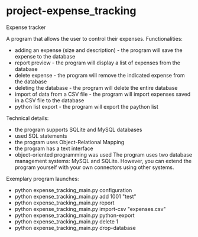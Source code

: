 # project-expense_tracking

Expense tracker

A program that allows the user to control their expenses.
Functionalities:
- adding an expense (size and description) - the program will save the expense to the database
- report preview - the program will display a list of expenses from the database
- delete expense - the program will remove the indicated expense from the database
- deleting the database - the program will delete the entire database
- import of data from a CSV file - the program will import expenses saved in a CSV file to the database
- python list export - the program will export the paython list

Technical details:
- the program supports SQLite and MySQL databases
- used SQL statements
- the program uses Object-Relational Mapping
- the program has a text interface
- object-oriented programming was used
The program uses two database management systems: MySQL and SQLite. However, you can extend the program yourself with your own connectors using other systems.

Exemplary program launches:
- python expense_tracking_main.py configuration
- python expense_tracking_main.py add 1001 "test"
- python expense_tracking_main.py report
- python expense_tracking_main.py import-csv "expenses.csv" 
- python expense_tracking_main.py python-export
- python expense_tracking_main.py delete 1
- python expense_tracking_main.py drop-database
